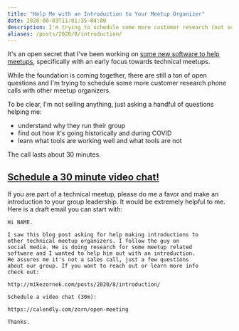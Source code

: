 ```yaml
---
title: "Help Me with an Introduction to Your Meetup Organizer"
date: 2020-08-03T11:01:35-04:00
description: I'm trying to schedule some more customer research (not selling anything) phone calls (30m) with other meetup organizers.
aliases: /posts/2020/8/introduction/
---
```


It's an open secret that I've been working on [some new software to help meetups](/projects/guildflow/), specifically with an early focus towards technical meetups.

While the foundation is coming together, there are still a ton of open questions and I'm trying to schedule some more customer research phone calls with other meetup organizers.

To be clear, I'm not selling anything, just asking a handful of questions helping me:

* understand why they run their group
* find out how it's going historically and during COVID
* learn what tools are working well and what tools are not 

The call lasts about 30 minutes.

## [Schedule a 30 minute video chat!](https://calendly.com/zorn/open-meeting)
If you are part of a technical meetup, please do me a favor and make an introduction to your group leadership. It would be extremely helpful to me. Here is a draft email you can start with:

```
Hi NAME.

I saw this blog post asking for help making introductions to
other technical meetup organizers. I follow the guy on
social media. He is doing research for some meetup related
software and I wanted to help him out with an introduction.
He assures me it's not a sales call, just a few questions
about our group. If you want to reach out or learn more info
check out:

http://mikezornek.com/posts/2020/8/introduction/

Schedule a video chat (30m):

https://calendly.com/zorn/open-meeting

Thanks.
```
